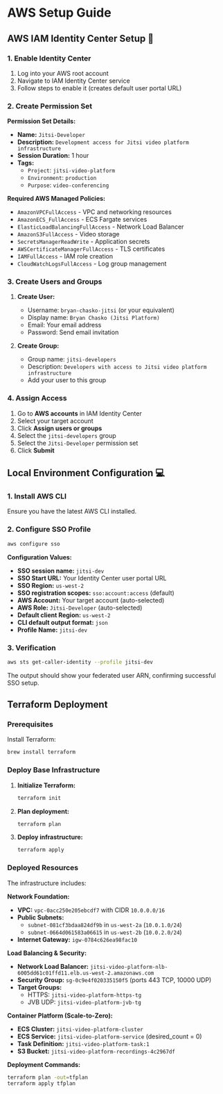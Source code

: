 # AWS Setup Guide

## AWS IAM Identity Center Setup 🔑

### 1. Enable Identity Center
1. Log into your AWS root account
2. Navigate to IAM Identity Center service
3. Follow steps to enable it (creates default user portal URL)

### 2. Create Permission Set

**Permission Set Details:**
- **Name:** `Jitsi-Developer`
- **Description:** `Development access for Jitsi video platform infrastructure`
- **Session Duration:** 1 hour
- **Tags:**
  - `Project`: `jitsi-video-platform`
  - `Environment`: `production`
  - `Purpose`: `video-conferencing`

**Required AWS Managed Policies:**
- `AmazonVPCFullAccess` - VPC and networking resources
- `AmazonECS_FullAccess` - ECS Fargate services  
- `ElasticLoadBalancingFullAccess` - Network Load Balancer
- `AmazonS3FullAccess` - Video storage
- `SecretsManagerReadWrite` - Application secrets
- `AWSCertificateManagerFullAccess` - TLS certificates
- `IAMFullAccess` - IAM role creation
- `CloudWatchLogsFullAccess` - Log group management

### 3. Create Users and Groups
1. **Create User:**
   - Username: `bryan-chasko-jitsi` (or your equivalent)
   - Display name: `Bryan Chasko (Jitsi Platform)`
   - Email: Your email address
   - Password: Send email invitation

2. **Create Group:**
   - Group name: `jitsi-developers`
   - Description: `Developers with access to Jitsi video platform infrastructure`
   - Add your user to this group

### 4. Assign Access
1. Go to **AWS accounts** in IAM Identity Center
2. Select your target account
3. Click **Assign users or groups**
4. Select the `jitsi-developers` group
5. Select the `Jitsi-Developer` permission set
6. Click **Submit**

## Local Environment Configuration 💻

### 1. Install AWS CLI
Ensure you have the latest AWS CLI installed.

### 2. Configure SSO Profile
```bash
aws configure sso
```

**Configuration Values:**
- **SSO session name:** `jitsi-dev`
- **SSO Start URL:** Your Identity Center user portal URL
- **SSO Region:** `us-west-2`
- **SSO registration scopes:** `sso:account:access` (default)
- **AWS Account:** Your target account (auto-selected)
- **AWS Role:** `Jitsi-Developer` (auto-selected)
- **Default client Region:** `us-west-2`
- **CLI default output format:** `json`
- **Profile Name:** `jitsi-dev`

### 3. Verification
```bash
aws sts get-caller-identity --profile jitsi-dev
```

The output should show your federated user ARN, confirming successful SSO setup.

## Terraform Deployment

### Prerequisites
Install Terraform:
```bash
brew install terraform
```

### Deploy Base Infrastructure

1. **Initialize Terraform:**
   ```bash
   terraform init
   ```

2. **Plan deployment:**
   ```bash
   terraform plan
   ```

3. **Deploy infrastructure:**
   ```bash
   terraform apply
   ```

### Deployed Resources
The infrastructure includes:

**Network Foundation:**
- **VPC:** `vpc-0acc250e205ebcdf7` with CIDR `10.0.0.0/16`
- **Public Subnets:** 
  - `subnet-081cf3bdaa824df9b` in `us-west-2a` (`10.0.1.0/24`)
  - `subnet-0664d061583a06615` in `us-west-2b` (`10.0.2.0/24`)
- **Internet Gateway:** `igw-0784c626ea98fac10`

**Load Balancing & Security:**
- **Network Load Balancer:** `jitsi-video-platform-nlb-6005dd61c01ffd11.elb.us-west-2.amazonaws.com`
- **Security Group:** `sg-0c9e4f020335150f5` (ports 443 TCP, 10000 UDP)
- **Target Groups:**
  - HTTPS: `jitsi-video-platform-https-tg`
  - JVB UDP: `jitsi-video-platform-jvb-tg`

**Container Platform (Scale-to-Zero):**
- **ECS Cluster:** `jitsi-video-platform-cluster`
- **ECS Service:** `jitsi-video-platform-service` (desired_count = 0)
- **Task Definition:** `jitsi-video-platform-task:1`
- **S3 Bucket:** `jitsi-video-platform-recordings-4c2967df`

**Deployment Commands:**
```bash
terraform plan -out=tfplan
terraform apply tfplan
```